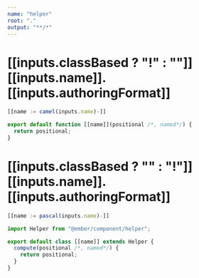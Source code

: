 ```yaml
---
name: "helper"
root: "."
output: "**/*"
---
```


# [[inputs.classBased ? "!" : ""]][[inputs.name]].[[inputs.authoringFormat]]

```ts
[[name := camel(inputs.name)-]]

export default function [[name]](positional /*, named*/) {
  return positional;
}

```

# [[inputs.classBased ? "" : "!"]][[inputs.name]].[[inputs.authoringFormat]]

```ts
[[name := pascal(inputs.name)-]]

import Helper from "@ember/component/helper";

export default class [[name]] extends Helper {
  compute(positional /*, named*/) {
    return positional;
  }
}

```
